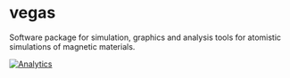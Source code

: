 # vegas
Software package for simulation, graphics and analysis tools for atomistic simulations of magnetic materials.

[![Analytics](https://github.com/jdalzatec/UA-97606730-3/vegas/readme)](https://github.com/jdalzatec/vegas)
